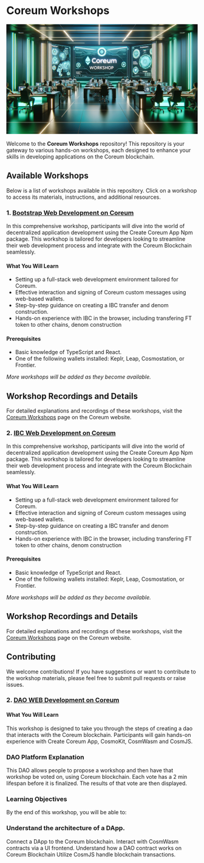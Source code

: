 
# Coreum Workshops

![Workshop](./assets/workshop.jpeg)

Welcome to the **Coreum Workshops** repository! This repository is your gateway to various hands-on workshops, each designed to enhance your skills in developing applications on the Coreum blockchain.

## Available Workshops

Below is a list of workshops available in this repository. Click on a workshop to access its materials, instructions, and additional resources.

### 1. [Bootstrap Web Development on Coreum](./Boostrap_WebApp_Development/)
In this comprehensive workshop, participants will dive into the world of decentralized application development using the Create Coreum App Npm package. This workshop is tailored for developers looking to streamline their web development process and integrate with the Coreum Blockchain seamlessly.

#### What You Will Learn
- Setting up a full-stack web development environment tailored for Coreum.
- Effective interaction and signing of Coreum custom messages using web-based wallets.
- Step-by-step guidance on creating a IBC transfer and denom construction.
- Hands-on experience with IBC  in the browser, including transfering FT token to other chains, denom construction

#### Prerequisites
- Basic knowledge of TypeScript and React.
- One of the following wallets installed: Keplr, Leap, Cosmostation, or Frontier.

_More workshops will be added as they become available._

## Workshop Recordings and Details

For detailed explanations and recordings of these workshops, visit the [Coreum Workshops](https://www.coreum.com/workshops) page on the Coreum website.


### 2. [IBC Web Development on Coreum](./IBCTransfer_WebApp_Development/)
In this comprehensive workshop, participants will dive into the world of decentralized application development using the Create Coreum App Npm package. This workshop is tailored for developers looking to streamline their web development process and integrate with the Coreum Blockchain seamlessly.

#### What You Will Learn
- Setting up a full-stack web development environment tailored for Coreum.
- Effective interaction and signing of Coreum custom messages using web-based wallets.
- Step-by-step guidance on creating a IBC transfer and denom construction.
- Hands-on experience with IBC  in the browser, including transfering FT token to other chains, denom construction

#### Prerequisites
- Basic knowledge of TypeScript and React.
- One of the following wallets installed: Keplr, Leap, Cosmostation, or Frontier.

_More workshops will be added as they become available._

## Workshop Recordings and Details

For detailed explanations and recordings of these workshops, visit the [Coreum Workshops](https://www.coreum.com/workshops) page on the Coreum website.

## Contributing

We welcome contributions! If you have suggestions or want to contribute to the workshop materials, please feel free to submit pull requests or raise issues.

### 2. [DAO WEB Development on Coreum](./DAO_WebApp_Development/)

#### What You Will Learn
This workshop is designed to take you through the steps of creating a dao that interacts with the Coreum blockchain. Participants will gain hands-on experience with Create Coreum App, CosmoKit, CosmWasm and CosmJS.


### DAO Platform Explanation
This DAO allows people to propose a workshop and then have that workshop be voted on, using Coreum blockchain. Each vote has a 2 min lifespan before it is finalized. The results of that vote are then displayed.

### Learning Objectives
By the end of this workshop, you will be able to:

### Understand the architecture of a DApp.
Connect a DApp to the Coreum blockchain.
Interact with CosmWasm contracts via a UI frontend.
Understand how a DAO contract works on Coreum Blockchain
Utilize CosmJS handle blockchain transactions.
